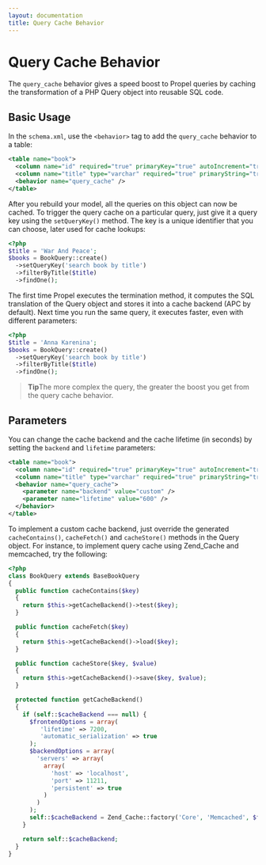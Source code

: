 ```yaml
---
layout: documentation
title: Query Cache Behavior
---
```


# Query Cache Behavior #

The `query_cache` behavior gives a speed boost to Propel queries by caching the transformation of a PHP Query object into reusable SQL code.

## Basic Usage ##

In the `schema.xml`, use the `<behavior>` tag to add the `query_cache` behavior to a table:

```xml
<table name="book">
  <column name="id" required="true" primaryKey="true" autoIncrement="true" type="integer" />
  <column name="title" type="varchar" required="true" primaryString="true" />
  <behavior name="query_cache" />
</table>
```

After you rebuild your model, all the queries on this object can now be cached. To trigger the query cache on a particular query, just give it a query key using the `setQueryKey()` method. The key is a unique identifier that you can choose, later used for cache lookups:

```php
<?php
$title = 'War And Peace';
$books = BookQuery::create()
  ->setQueryKey('search book by title')
  ->filterByTitle($title)
  ->findOne();
```

The first time Propel executes the termination method, it computes the SQL translation of the Query object and stores it into a cache backend (APC by default). Next time you run the same query, it executes faster, even with different parameters:

```php
<?php
$title = 'Anna Karenina';
$books = BookQuery::create()
  ->setQueryKey('search book by title')
  ->filterByTitle($title)
  ->findOne();
```

>**Tip**The more complex the query, the greater the boost you get from the query cache behavior.

## Parameters ##

You can change the cache backend and the cache lifetime (in seconds) by setting the `backend` and `lifetime` parameters:

```xml
<table name="book">
  <column name="id" required="true" primaryKey="true" autoIncrement="true" type="integer" />
  <column name="title" type="varchar" required="true" primaryString="true" />
  <behavior name="query_cache">
    <parameter name="backend" value="custom" />
    <parameter name="lifetime" value="600" />
  </behavior>
</table>
```

To implement a custom cache backend, just override the generated `cacheContains()`, `cacheFetch()` and `cacheStore()` methods in the Query object. For instance, to implement query cache using Zend_Cache and memcached, try the following:

```php
<?php
class BookQuery extends BaseBookQuery
{
  public function cacheContains($key)
  {
    return $this->getCacheBackend()->test($key);
  }

  public function cacheFetch($key)
  {
    return $this->getCacheBackend()->load($key);
  }

  public function cacheStore($key, $value)
  {
    return $this->getCacheBackend()->save($key, $value);
  }

  protected function getCacheBackend()
  {
    if (self::$cacheBackend === null) {
      $frontendOptions = array(
         'lifetime' => 7200,
         'automatic_serialization' => true
      );
      $backendOptions = array(
        'servers' => array(
          array(
            'host' => 'localhost',
            'port' => 11211,
            'persistent' => true
          )
        )
      );
      self::$cacheBackend = Zend_Cache::factory('Core', 'Memcached', $frontendOptions, $backendOptions);
    }

    return self::$cacheBackend;
  }
}
```
